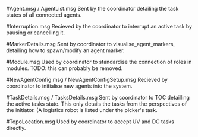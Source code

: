 #Agent.msg / AgentList.msg
Sent by the coordinator detailing the task states of all connected agents.

#Interruption.msg
Recieved by the coordinator to interrupt an active task by pausing or cancelling it.

#MarkerDetails.msg
Sent by coordinator to visualise_agent_markers, detailing how to spawn/modify an agent marker.

#Module.msg
Used by coordinator to standardise the connection of roles in modules.
TODO: this can probably be removed.

#NewAgentConfig.msg / NewAgentConfigSetup.msg
Recieved by coordinator to initialise new agents into the system.

#TaskDetails.msg / TasksDetails.msg
Sent by coordinator to TOC detailling the active tasks state.
This only details the tasks from the perspectives of the initiator. (A logistics robot is listed under the picker's task.

#TopoLocation.msg
Used by coordinator to accept UV and DC tasks directly.
